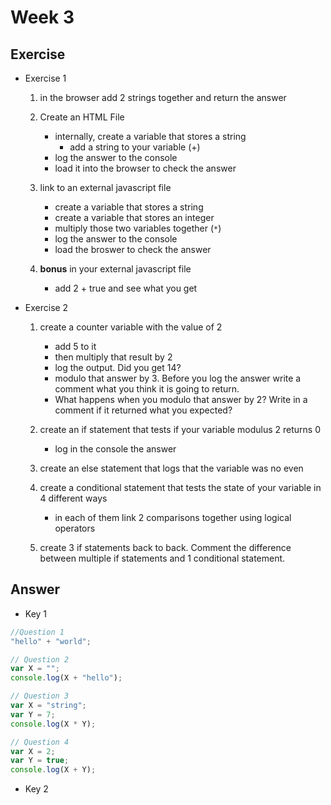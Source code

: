 # Week 3

## Exercise 

* Exercise 1
	1. in the browser add 2 strings together and return the answer

	1. Create an HTML File
		* internally, create a variable that stores a string
			* add a string to your variable (+)
		* log the answer to the console 
		* load it into the browser to check the answer

	1. link to an external javascript file 
		* create a variable that stores a string
		* create a variable that stores an integer
		* multiply those two variables together (`*`)
		* log the answer to the console
		* load the broswer to check the answer
	1. **bonus** in your external javascript file 
		* add 2 + true and see what you get

* Exercise 2
	1. create a counter variable with the value of 2
		* add 5 to it
		* then multiply that result by 2
		* log the output. Did you get 14?
		* modulo that answer by 3. Before you log the answer write a comment what you think it is going to return.
		* What happens when you modulo that answer by 2? Write in a comment if it returned what you expected?

	1. create an if statement that tests if your variable modulus 2 returns 0
		* log in the console the answer

	1. create an else statement that logs that the variable was no even

	1. create a conditional statement that tests the state of your variable in 4 different ways 
		* in each of them link 2 comparisons together using logical operators

	1. create 3 if statements back to back. Comment the difference between multiple if statements and 1 conditional statement. 


## Answer 

* Key 1

```javascript
//Question 1
"hello" + "world";
```

```javascript
// Question 2
var X = "";
console.log(X + "hello");
```

```javascript
// Question 3
var X = "string";
var Y = 7;
console.log(X * Y);
```

```javascript
// Question 4
var X = 2;
var Y = true;
console.log(X + Y);
```

* Key 2
